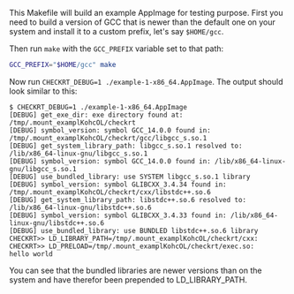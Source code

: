 This Makefile will build an example AppImage for testing purpose.
First you need to build a version of GCC that is newer than the default one
on your system and install it to a custom prefix, let's say `$HOME/gcc`.

Then run `make` with the `GCC_PREFIX` variable set to that path:
``` sh
GCC_PREFIX="$HOME/gcc" make
```

Now run `CHECKRT_DEBUG=1 ./example-1-x86_64.AppImage`.
The output should look similar to this:
```
$ CHECKRT_DEBUG=1 ./example-1-x86_64.AppImage
[DEBUG] get_exe_dir: exe directory found at: /tmp/.mount_examplKohcOL/checkrt
[DEBUG] symbol_version: symbol GCC_14.0.0 found in: /tmp/.mount_examplKohcOL/checkrt/gcc/libgcc_s.so.1
[DEBUG] get_system_library_path: libgcc_s.so.1 resolved to: /lib/x86_64-linux-gnu/libgcc_s.so.1
[DEBUG] symbol_version: symbol GCC_14.0.0 found in: /lib/x86_64-linux-gnu/libgcc_s.so.1
[DEBUG] use_bundled_library: use SYSTEM libgcc_s.so.1 library
[DEBUG] symbol_version: symbol GLIBCXX_3.4.34 found in: /tmp/.mount_examplKohcOL/checkrt/cxx/libstdc++.so.6
[DEBUG] get_system_library_path: libstdc++.so.6 resolved to: /lib/x86_64-linux-gnu/libstdc++.so.6
[DEBUG] symbol_version: symbol GLIBCXX_3.4.33 found in: /lib/x86_64-linux-gnu/libstdc++.so.6
[DEBUG] use_bundled_library: use BUNDLED libstdc++.so.6 library
CHECKRT>> LD_LIBRARY_PATH=/tmp/.mount_examplKohcOL/checkrt/cxx:
CHECKRT>> LD_PRELOAD=/tmp/.mount_examplKohcOL/checkrt/exec.so:
hello world
```
You can see that the bundled libraries are newer versions than on the system
and have therefor been prepended to LD_LIBRARY_PATH.

